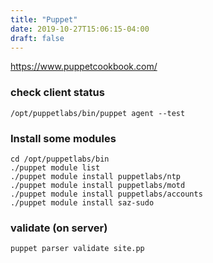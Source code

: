 ```yaml
---
title: "Puppet"
date: 2019-10-27T15:06:15-04:00
draft: false
---
```


https://www.puppetcookbook.com/


### check client status
```
/opt/puppetlabs/bin/puppet agent --test

```


### Install some modules
```
cd /opt/puppetlabs/bin
./puppet module list
./puppet module install puppetlabs/ntp
./puppet module install puppetlabs/motd
./puppet module install puppetlabs/accounts
./puppet module install saz-sudo

```

### validate (on server)
```
puppet parser validate site.pp
```
